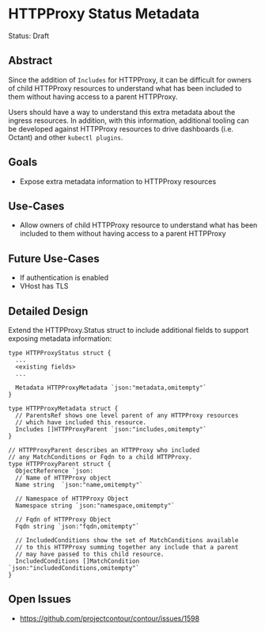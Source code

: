 # HTTPProxy Status Metadata

Status: Draft

## Abstract
Since the addition of `Includes` for HTTPProxy, it can be difficult for owners of child HTTPProxy resources to understand what has been included to them without having access to a parent HTTPProxy.
 
Users should have a way to understand this extra metadata about the ingress resources. 
In addition, with this information, additional tooling can be developed against HTTPProxy resources to drive dashboards (i.e. Octant) and other `kubectl plugins`.

## Goals
- Expose extra metadata information to HTTPProxy resources

## Use-Cases
- Allow owners of child HTTPProxy resource to understand what has been included to them without having access to a parent HTTPProxy

## Future Use-Cases
- If authentication is enabled
- VHost has TLS

## Detailed Design
Extend the HTTPProxy.Status struct to include additional fields to support exposing metadata information:

```
type HTTPProxyStatus struct {
  ...
  <existing fields>
  ...
  
  Metadata HTTPProxyMetadata `json:"metadata,omitempty"`
}

type HTTPProxyMetadata struct {
  // ParentsRef shows one level parent of any HTTPProxy resources 
  // which have included this resource.
  Includes []HTTPProxyParent `json:"includes,omitempty"`
}

// HTTPProxyParent describes an HTTPProxy who included
// any MatchConditions or Fqdn to a child HTTPProxy.
type HTTPProxyParent struct {
  ObjectReference `json:
  // Name of HTTPProxy object
  Name string  `json:"name,omitempty"`

  // Namespace of HTTPProxy Object
  Namespace string `json:"namespace,omitempty"`

  // Fqdn of HTTPProxy Object
  Fqdn string `json:"fqdn,omitempty"`

  // IncludedConditions show the set of MatchConditions available 
  // to this HTTPProxy summing together any include that a parent
  // may have passed to this child resource. 
  IncludedConditions []MatchCondition  `json:"includedConditions,omitempty"`
}
``` 

## Open Issues
- https://github.com/projectcontour/contour/issues/1598